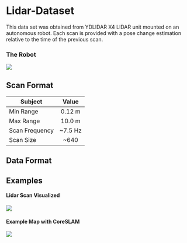 # Lidar-Dataset

This data set was obtained from YDLIDAR X4 LIDAR unit mounted on an
autonomous robot. Each scan is provided with a pose change estimation
relative to the time of the previous scan.

### The Robot

![](http://broombot.express-portfolios.com/img/portfolio/robot.jpg)

## Scan Format

| Subject        | Value |
| -------------  |:-------------:|
| Min Range      | 0.12 m        |
| Max Range      | 10.0 m        |
| Scan Frequency | ~7.5 Hz       |
| Scan Size      | ~640          |


## Data Format


## Examples

#### Lidar Scan Visualized

![](http://broombot.express-portfolios.com/img/portfolio/lidar.png)


#### Example Map with CoreSLAM

![](http://broombot.express-portfolios.com/img/portfolio/map.png)

